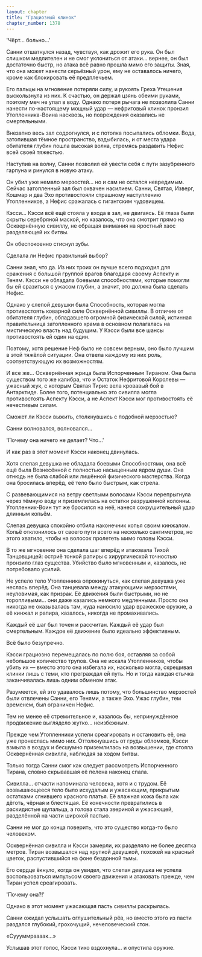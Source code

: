 ```yaml
---
layout: chapter
title: "Грациозный клинок"
chapter_number: 1378
---
```




'Чёрт... больно...'

Санни отшатнулся назад, чувствуя, как дрожит его рука. Он был слишком медлителен и не смог уклониться от атаки... вернее, он был достаточно быстр, но атака всё равно прошла мимо его защиты. Зная, что она может нанести серьёзный урон, ему не оставалось ничего, кроме как блокировать её предплечьем.

Его пальцы на мгновение потеряли силу, и рукоять Греха Утешения выскользнула из них. К счастью, он держал цзянь обеими руками, поэтому меч не упал в воду. Однако потеря рычага не позволила Санни нанести по-настоящему мощный удар — нефритовый клинок пронзил Утопленника-Воина насквозь, но повреждения оказались не смертельными.

Внезапно весь зал содрогнулся, и с потолка посыпались обломки. Вода, затопившая тёмное пространство, вздыбилась, и от места удара обитателя глубин пошла высокая волна, стремясь раздавить Нефис всей своей тяжестью.

Наступив на волну, Санни позволил ей увести себя с пути зазубренного гарпуна и ринулся в новую атаку.

Он убил уже немало мерзостей... но и сам не остался невредимым. Сейчас затопленный зал был охвачен насилием. Санни, Святая, Изверг, Кошмар и два Эхо противостояли страшному наступлению Утопленников, а Нефис сражалась с гигантским чудовищем.

Кэсси... Кэсси всё ещё стояла у входа в зал, не двигаясь. Её глаза были скрыты серебряной маской, но казалось, что она смотрит прямо на Осквернённую сивиллу, не обращая внимания на яростный хаос разделяющей их битвы.

Он обеспокоенно стиснул зубы.

Сделала ли Нефис правильный выбор?

Санни знал, что да. Из них троих он лучше всего подходил для сражения с большой группой врагов благодаря своему Аспекту и Теням. Кэсси не обладала боевыми способностями, которые помогли бы ей сразиться с ужасом глубин, а значит, это должна была сделать Нефис.

Однако у слепой девушки была Способность, которая могла противостоять коварной силе Осквернённой сивиллы. В отличие от обитателя глубин, обладавшего огромной физической силой, истинная правительница затопленного храма в основном полагалась на мистическую власть над будущим. У Кэсси были все шансы противостоять ей один на один.

Поэтому, хотя решение Неф было не совсем верным, оно было лучшим в этой тяжёлой ситуации. Она отвела каждому из них роль, соответствующую их возможностям.

И все же... Осквернённая жрица была Испорченным Тираном. Она была существом того же калибра, что и Остаток Нефритовой Королевы — ужасный жук, с которым Святая Тирис вела кровавый бой в Антарктиде. Более того, потенциально это сивилла могла противостоять Аспекту Кэсси, а не Аспект Кэсси мог противостоять её нечестивым силам.

Сможет ли Кэсси выжить, столкнувшись с подобной мерзостью?

Санни волновался, волновался...

'Почему она ничего не делает? Что...'

И как раз в этот момент Кэсси наконец двинулась.

Хотя слепая девушка не обладала боевыми Способностями, она всё ещё была Вознесённой с полностью насыщенным ядром души. Она отнюдь не была слабой или лишённой физического мастерства. Когда она бросилась вперёд, её тело было быстрым, как стрела.

С развевающимися на ветру светлыми волосами Кэсси перепрыгнула через тёмную воду и приземлилась на остатки разрушенной колонны. Утопленник-Воин тут же бросился на неё, нанеся сокрушительный удар длинным копьём.

Слепая девушка спокойно отбила наконечник копья своим кинжалом. Копьё отклонилось от своего пути всего на несколько сантиметров, но этого хватило, чтобы на волосок пролететь мимо головы Кэсси.

В то же мгновение она сделала шаг вперёд и атаковала Тихой Танцовщицей: остриё тонкой рапиры с хирургической точностью пронзило глаз существа. Убийство было мгновенным и, казалось, не потребовало усилий.

Не успело тело Утопленника опрокинуться, как слепая девушка уже неслась вперёд. Она танцевала между атакующими мерзостями, неуловимая, как призрак. Её движения были быстрыми, но не торопливыми... они даже казались немного медленными. Просто она никогда не оказывалась там, куда наносило удар вражеское оружие, а её кинжал и рапира, казалось, никогда не промахивались.

Каждый её шаг был точен и рассчитан. Каждый её удар был смертельным. Каждое её движение было идеально эффективным.

Всё было безупречно.

Кэсси грациозно перемещалась по полю боя, оставляя за собой небольшое количество трупов. Она не искала Утопленников, чтобы убить их — вместо этого она избегала их, насколько могла, скрещивая клинки лишь с теми, кто преграждал ей путь. Но и тогда каждая стычка заканчивалась лишь одним обменом атак.

Разумеется, ей это удавалось лишь потому, что большинство мерзостей были отвлечены Санни, его Тенями, а также Эхо. Ужас глубин, тем временем, был ограничен Нефис.

Тем не менее её стремительное и, казалось бы, непринуждённое продвижение выглядело жутко... неизбежным.

Прежде чем Утопленники успели среагировать и остановить её, она уже пронеслась мимо них. Оттолкнувшись от груды обломков, Кэсси взмыла в воздух и бесшумно приземлилась на возвышении, где стояла Осквернённая сивилла, наблюдая за ходом битвы.

Только тогда Санни смог как следует рассмотреть Испорченного Тирана, словно скрывавшая её пелена наконец спала.

Сивилла... отчасти напоминала человека, хотя и с трудом. Её возвышающееся тело было исхудалым и ужасающим, прикрытым остатками сгнившего красного платья. Её влажная кожа была как дёготь, чёрная и блестящая. Её конечности превратились в раскидистые щупальца, а голова стала звериной и ужасающей, разделённой на части широкой пастью.

Санни не мог до конца поверить, что это существо когда-то было человеком.

Осквернённая сивилла и Кэсси замерли, их разделяло не более десятка метров. Тиран возвышался над хрупкой девушкой, похожей на красный цветок, распустившийся на фоне бездонной тьмы.

Его сердце ёкнуло, когда он увидел, что слепая девушка не успела воспользоваться импульсом своего движения и атаковать прежде, чем Тиран успел среагировать.

'Почему она?!'

Однако в этот момент ужасающая пасть сивиллы раскрылась.

Санни ожидал услышать оглушительный рёв, но вместо этого из пасти раздался глубокий, грохочущий, нечеловеческий стон.

«Суууммраааак...»

Услышав этот голос, Кэсси тихо вздохнула... и опустила оружие.

